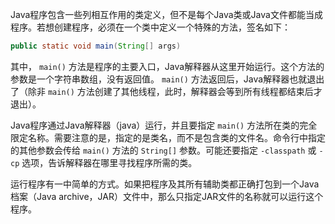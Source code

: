 Java程序包含一些列相互作用的类定义，但不是每个Java类或Java文件都能当成程序。若想创建程序，必须在一个类中定义一个特殊的方法，签名如下：

```java
public static void main(String[] args)
```

其中， `main()` 方法是程序的主要入口，Java解释器从这里开始运行。这个方法的参数是一个字符串数组，没有返回值。 `main()` 方法返回后，Java解释器也就退出了（除非 `main()` 方法创建了其他线程，此时，解释器会等到所有线程都结束后才退出）。

Java程序通过Java解释器（java）运行，并且要指定 `main()` 方法所在类的完全限定名称。需要注意的是，指定的是类名，而不是包含类的文件名。命令行中指定的其他参数会传给 `main()` 方法的 `String[]` 参数。可能还要指定 `-classpath` 或 `-cp` 选项，告诉解释器在哪里寻找程序所需的类。

运行程序有一中简单的方式。如果把程序及其所有辅助类都正确打包到一个Java档案（Java archive，JAR）文件中，那么只指定JAR文件的名称就可以运行这个程序。
